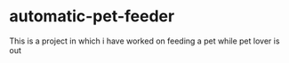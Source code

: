 # automatic-pet-feeder
This is a project in which i have worked on feeding a pet while pet lover is out 
